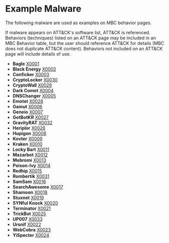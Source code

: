 # Example Malware # 
The following malware are used as examples on MBC behavior pages. 

If malware appears on ATT&CK's software list, ATT&CK is referenced. Behaviors (techniques) listed on an ATT&CK page may be included in an MBC Behavior table, but the user should reference ATT&CK for details (MBC does not duplicate ATT&CK content). Behaviors not included on an ATT&CK page will include details of use. 

* **Bagle** [X0001](../xample-malware/bagle.md)
* **Black Energy** [X0002](../xample-malware/blackenergy.md)
* **Conficker** [X0003](../xample-malware/conficker.md)
* **CryptoLocker** [X0030](../xample-malware/cryptolocker.md)
* **CryptoWall** [X0029](../xample-malware/cryptowall.md)
* **Dark Comet** [X0004](../xample-malware/dark-comet.md)
* **DNSChanger** [X0005](../xample-malware/dnschanger.md)
* **Emotet** [X0028](../xample-malware/emotet.md)
* **Gamut** [X0006](../xample-malware/gamut.md)
* **Geneio** [X0007](../xample-malware/geneio.md)
* **GotBotKR** [X0027](../xample-malware/gotbotkr.md)
* **GravityRAT** [X0032](../xample-malware/gravity-rat.md)
* **Heriplor** [X0026](../xample-malware/heriplor.md)
* **Hupigon** [X0008](../xample-malware/hupigon.md)
* **Kovter** [X0009](../xample-malware/kovter.md)
* **Kraken** [X0010](../xample-malware/kraken.md)
* **Locky Bart** [X0011](../xample-malware/locky-bart.md)
* **Mazarbot** [X0012](../xample-malware/mazarbot.md)
* **Mebromi** [X0013](../xample-malware/mebromi.md)
* **Poison-Ivy** [X0014](../xample-malware/poison-ivy.md)
* **Redhip** [X0015](../xample-malware/redhip.md)
* **Rombertik** [X0031](../xample-malware/rombertik.md)
* **SamSam** [X0016](../xample-malware/samsam.md)
* **SearchAwesome** [X0017](../xample-malware/searchawesome.md)
* **Shamoon** [X0018](../xample-malware/shamoon.md)
* **Stuxnet** [X0019](../xample-malware/stuxnet.md)
* **SYNful Knock** [X0020](../xample-malware/synful-knock.md)
* **Terminator** [X0021](../xample-malware/terminator.md)
* **TrickBot** [X0025](../xample-malware/trickbot.md)
* **UP007** [X0033](../xample-malware/up007.md)
* **Ursnif** [X0022](../xample-malware/ursnif.md)
* **WebCobra** [X0023](../xample-malware/webcobra.md)
* **YiSpecter** [X0024](../xample-malware/yispecter.md)
